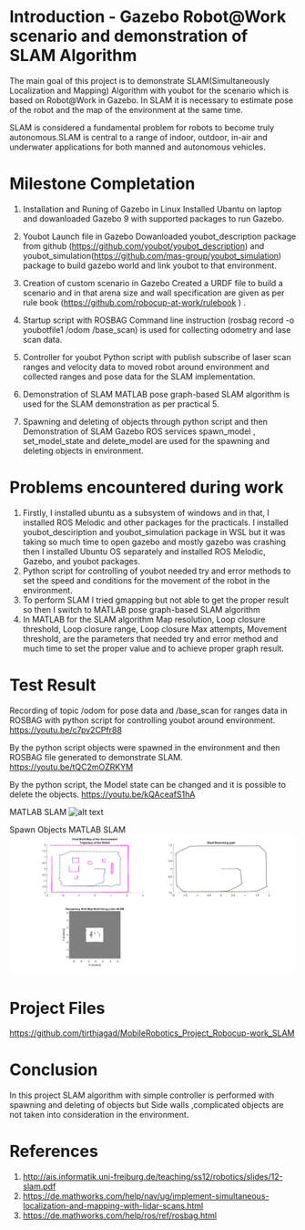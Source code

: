 # Introduction - Gazebo Robot@Work scenario and demonstration of SLAM Algorithm 
The main goal of this project is to demonstrate SLAM(Simultaneously Localization and Mapping) Algorithm with youbot for the scenario which is based on Robot@Work in Gazebo. In SLAM it is necessary to estimate pose of the robot and the map of the environment at the same time. 

SLAM is considered a fundamental problem for robots to become truly autonomous.SLAM is central to a range of indoor, outdoor, in-air and underwater applications for both manned and autonomous vehicles. 


# Milestone Completation
1. Installation and Runing of Gazebo in Linux
Installed Ubantu on laptop and dowanloaded Gazebo 9 with supported packages to run Gazebo.

2. Youbot Launch file in Gazebo
Dowanloaded youbot_description package from github (https://github.com/youbot/youbot_description) and youbot_simulation(https://github.com/mas-group/youbot_simulation) package to build gazebo world and link youbot to that environment.

3. Creation of custom scenario in Gazebo
Created a URDF file to build a scenario and in that arena size and wall specification are given as per rule book (https://github.com/robocup-at-work/rulebook ) .

4. Startup script with ROSBAG
Command line instruction (rosbag record -o youbotfile1 /odom /base_scan) is used for collecting odometry and lase scan data.

5. Controller for youbot
Python script with publish subscribe of laser scan ranges and velocity data to moved robot around environment and collected ranges and pose data for the SLAM implementation.

6. Demonstration of SLAM
MATLAB pose graph-based SLAM algorithm is used for the SLAM demonstration as per practical 5.   

7. Spawning and deleting of objects through python script and then Demonstration of SLAM
Gazebo ROS services spawn_model , set_model_state and delete_model are used for the spawning and deleting objects in environment.
 

# Problems encountered during work
1) Firstly, I installed ubuntu as a subsystem of windows and in that, I installed ROS Melodic and other packages for the practicals. I installed  youbot_desciription and youbot_simulation package in WSL but it was taking so much time to open gazebo and mostly gazebo was crashing then I installed Ubuntu OS separately and installed ROS Melodic, Gazebo, and youbot packages.
2) Python script for controlling of youbot needed try and error methods to set the speed and conditions for the movement of the robot in the environment.
3) To perform SLAM I tried gmapping  but not able to get the proper result so then I switch to MATLAB pose graph-based SLAM algorithm
4) In MATLAB for the SLAM algorithm Map resolution, Loop closure threshold, Loop closure range, Loop closure Max attempts, Movement threshold, are the parameters that needed try and error method and much time to set the proper value and to achieve proper graph result.

# Test Result
Recording of topic /odom for pose data and /base_scan for ranges data in ROSBAG with python script for controlling youbot around environment.
https://youtu.be/c7pv2CPfr88

By the python script objects were spawned in the environment and then ROSBAG file generated to demonstrate SLAM.
https://youtu.be/tQC2mOZRKYM

By the python script, the Model state can be changed and it is possible to delete the objects. 
https://youtu.be/kQAceafS1hA

MATLAB SLAM
![alt text](https://raw.githubusercontent.com/tirthjagad/SLAM/master/finalfigure_SLAM.jpg)


Spawn Objects MATLAB SLAM
![alt text](https://raw.githubusercontent.com/tirthjagad/MobileRobotics_Project_Robocup-work_SLAM/master/spawnslam.jpg)

# Project Files
https://github.com/tirthjagad/MobileRobotics_Project_Robocup-work_SLAM

# Conclusion
In this project SLAM algorithm with simple controller is performed  with spawning and deleting of objects but Side walls ,complicated objects are not taken into consideration in the environment. 

# References
1) http://ais.informatik.uni-freiburg.de/teaching/ss12/robotics/slides/12-slam.pdf
2) https://de.mathworks.com/help/nav/ug/implement-simultaneous-localization-and-mapping-with-lidar-scans.html
3) https://de.mathworks.com/help/ros/ref/rosbag.html
